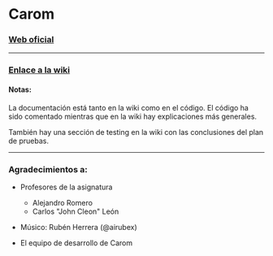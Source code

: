 # Carom

### **[Web oficial](https://ucm-fdi-disia.github.io/Carom/)** 

---

### **[Enlace a la wiki](https://ucm-fdi-disia.github.io/Carom/wiki/)** 

#### Notas:

La documentación está tanto en la wiki como en el código. El código ha sido comentado mientras que en la wiki hay explicaciones más generales.

También hay una sección de testing en la wiki con las conclusiones del plan de pruebas.

---

### Agradecimientos a:

- Profesores de la asignatura
  - Alejandro Romero
  - Carlos "John Cleon" León

- Músico: Rubén Herrera (@airubex)

- El equipo de desarrollo de Carom
